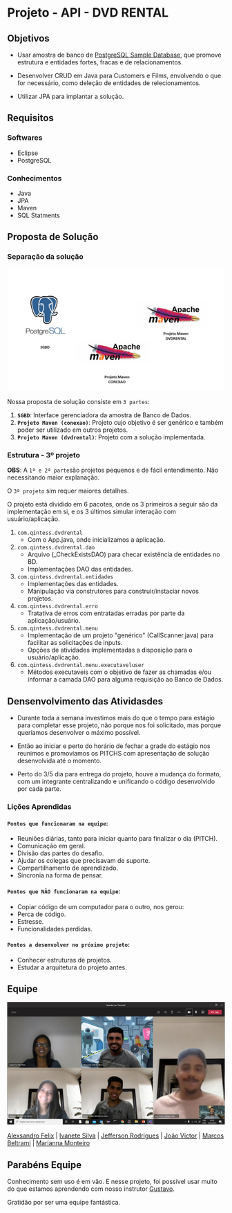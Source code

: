 # Projeto - API - DVD RENTAL

## Objetivos

* Usar amostra de banco de [PostgreSQL Sample Database](https://www.postgresqltutorial.com/postgresql-sample-database/), que promove estrutura e entidades fortes, fracas e de relacionamentos.

* Desenvolver CRUD em Java para Customers e Films, envolvendo o que for necessário, como deleção de entidades de relecionamentos.

* Utilizar JPA para implantar a solução.

## Requisitos

### Softwares

* Eclipse
* PostgreSQL

### Conhecimentos
* Java
* JPA
* Maven
* SQL Statments

## Proposta de Solução

### Separação da solução

![Proposta de Solução](img/Solucao.jpg)

Nossa proposta de solução consiste em `3 partes`:

1. **``SGBD``**: Interface gerenciadora da amostra de Banco de Dados.
2. **``Projeto Maven (conexao)``**: Projeto cujo objetivo é ser genérico e também poder ser utilizado em outros projetos.
3. **``Projeto Maven (dvdrental)``**: Projeto com a solução implementada.

### Estrutura - 3º projeto

**OBS**: A `1ª e 2ª parte`são projetos pequenos e de fácil entendimento. Não necessitando maior explanação.

O `3º projeto` sim requer maiores detalhes.

O projeto está dividido em 6 pacotes, onde os 3 primeiros a seguir são da implementação em si, e os 3 últimos simular interação com usuário/aplicação.

1. `com.qintess.dvdrental`
    * Com o App.java, onde inicializamos a aplicação.
2. `com.qintess.dvdrental.dao`
    * Arquivo (_CheckExistsDAO) para checar existência de entidades no BD.
    * Implementações DAO das entidades.
3. `com.qintess.dvdrental.entidades`
    * Implementações das entidades.
    * Manipulação via construtores para construir/instaciar novos projetos.
4. `com.qintess.dvdrental.erro`
    * Tratativa de erros com entratadas erradas por parte da aplicação/usuário.
5. `com.qintess.dvdrental.menu`
    * Implementação de um projeto "genérico" (CallScanner.java) para facilitar as solicitações de inputs.
    * Opções de atividades implementadas a disposição para o usuário/aplicação.
6. `com.qintess.dvdrental.menu.executaveluser`
    * Métodos executaveis com o objetivo de fazer as chamadas e/ou informar a camada DAO para alguma requisição ao Banco de Dados.


## Densenvolvimento das Atividasdes

* Durante toda a semana investimos mais do que o tempo para estágio para completar esse projeto, não porque nos foi solicitado, mas porque queríamos desenvolver o máximo possível.

* Então ao iniciar e perto do horário de fechar a grade do estágio nos reunimos e promovíamos os PITCHS com apresentação de solução desenvolvida até o momento.

* Perto do 3/5 dia para entrega do projeto, houve a mudança do formato, com um integrante centralizando e unificando o código desenvolvido por cada parte.

### Lições Aprendidas

#### `Pontos que funcionaram na equipe`:
* Reuniões diárias, tanto para iniciar quanto para finalizar o dia (PITCH).
* Comunicação em geral.
* Divisão das partes do desafio.
* Ajudar os colegas que precisavam de suporte.
* Compartilhamento de aprendizado.
* Sincronia na forma de pensar.


#### `Pontos que NÃO funcionaram na equipe`:

* Copiar código de um computador para o outro, nos gerou: 
* Perca de código.
* Estresse.
* Funcionalidades perdidas.


#### `Pontos a desenvolver no próximo projeto`:
* Conhecer estruturas de projetos.
* Estudar a arquitetura do projeto antes.


## Equipe
![Primeira Reunião da Equipe](img/Meet_1.jpg)

[Alexsandro Felix](https://www.linkedin.com/in/alexsandro-felix-8203b1190/) | 
[Ivanete Silva](https://www.linkedin.com/in/ivanete-silva-184717a2/) | 
[Jefferson Rodrigues](https://www.linkedin.com/in/jeffersonrodriguesdasilva/) | 
[João Victor](https://www.linkedin.com/in/jjoaovicttor/) | 
[Marcos Beltrami](https://www.linkedin.com/in/marcos-beltrami-65396017b/) | 
[Marianna Monteiro](https://www.linkedin.com/in/marianna-monteiro-de-oliveira-6bb0a81b0/)

## Parabéns Equipe

Conhecimento sem uso é em vão. E nesse projeto, foi possível usar muito do que estamos aprendendo com nosso instrutor [Gustavo](https://br.linkedin.com/in/gustavo-martins-marinelli-0845a2123).

Gratidão por ser uma equipe fantástica.
